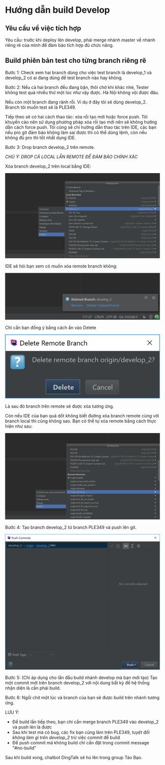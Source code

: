 # Hướng dẫn build Develop

## Yêu cầu về việc tích hợp
Yêu cầu: trước khi deploy lên develop, phải merge nhánh master về nhánh riêng rẽ của mình để đảm bảo tích hợp đủ chức năng.

## Build phiên bản test cho từng branch riêng rẽ

Bước 1: Check xem hai branch dùng cho việc test branch là develop_1 và develop_2 có ai đang dùng để test branch nào hay không.

Bước 2: Nếu cả hai branch đều đang bận, thôi chờ khi khác nhé, Tester không test quá nhiều thứ một lúc như vậy được. Hà Nội không vội được đâu.

Nếu còn một branch đang rãnh rỗi. Ví dụ ở đây tôi sẽ dùng develop_2. Branch tôi muốn test sẽ là PLE349.

Tiếp theo sẽ có hai cách thao tác: xóa rồi tạo mới hoặc force push. Tôi khuyến cáo nên sử dụng phương pháp xóa rồi tạo mới nên sẽ không hướng dẫn cách force push. Tôi cũng sẽ chỉ hướng dẫn thao tác trên IDE, các bạn nếu pro git đảm bảo không làm sai được thì có thể dùng lệnh, còn nếu không đủ pro thì tốt nhất dụng IDE.

Bước 3: Drop branch develop_2 trên remote.

*CHÚ Ý: DROP CẢ LOCAL LẪN REMOTE ĐỂ ĐẢM BẢO CHÍNH XÁC*

Xóa branch develop_2 trên local bằng IDE:

![Delete local develop_2](images/develop-1.png "Delete local develop_2")

IDE sẽ hỏi bạn xem có muốn xóa remote branch không:

![Delete local develop_2](images/develop-2.png "Delete local develop_2")

Chỉ cần bạn đồng ý bằng cách ấn vào Delete

![Delete local develop_2](images/develop-3.png "Delete local develop_2")

Là sau đó branch trên remote sẽ được xóa tương ứng.

Còn nếu IDE của bạn quá dốt không biết đường xóa branch remote cùng với branch local thì cũng không sao. Bạn có thể tự xóa remote bằng cách thực hiện như sau:

![Delete remote develop_2](images/develop-4.png "Delete remote develop_2")

Bước 4: Tạo branch develop_2 từ branch PLE349 và push lên git.

![Create branch develop 2](images/develop-5.png "Create branch develop_2")

Bước 5: (Chỉ áp dụng cho lần đầu build nhánh develop mà bạn mới tạo) Tạo một commit mới trên branch develop_2 với nội dung bất kỳ để hệ thống nhận diện là cần phải build.

Bước 6: Ngồi chờ một lúc và branch của bạn sẽ được build trên nhánh tương ứng.

LƯU Ý:

- Để build lần tiếp theo, bạn chỉ cần merge branch PLE349 vào develop_2 và push lên là được
- Sau khi test mà có bug, các fix bạn cũng làm trên PLE349, *tuyệt đối không làm gì trên develop_2* trừ việc commit để build
- Để push commit mà không build chỉ cần đặt trong commit message "#no-build"

Sau khi build xong, chatbot DingTalk sẽ hú lên trong group Táo Bạo.